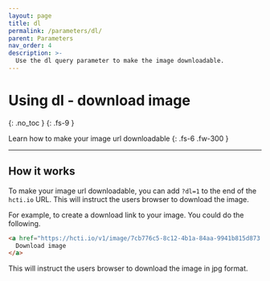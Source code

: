 ```yaml
---
layout: page
title: dl
permalink: /parameters/dl/
parent: Parameters
nav_order: 4
description: >-
  Use the dl query parameter to make the image downloadable.
---
```

# Using dl - download image
{: .no_toc }
{: .fs-9 }

Learn how to make your image url downloadable
{: .fs-6 .fw-300 }

<hr>

## How it works

To make your image url downloadable, you can add `?dl=1` to the end of the `hcti.io` URL. This will instruct the users
browser to download the image.

For example, to create a download link to your image. You could do the following.

```html
<a href="https://hcti.io/v1/image/7cb776c5-8c12-4b1a-84aa-9941b815d873.jpg?dl=1">
  Download image
</a>
```

This will instruct the users browser to download the image in jpg format.
